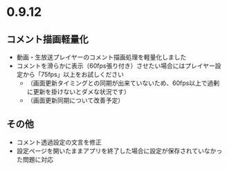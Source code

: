 ﻿# 0.9.12

## コメント描画軽量化

* 動画・生放送プレイヤーのコメント描画処理を軽量化しました
* コメントを滑らかに表示（60fps張り付き）させたい場合にはプレイヤー設定から「75fps」以上をお試しください
  * （画面更新タイミングとの同期が出来ていないため、60fps以上で過剰に更新を掛けないとダメな状況です）
  * （画面更新同期について改善予定）

## その他

* コメント透過設定の文言を修正
* 設定ページを開いたままアプリを終了した場合に設定が保存されていなかった問題に対応